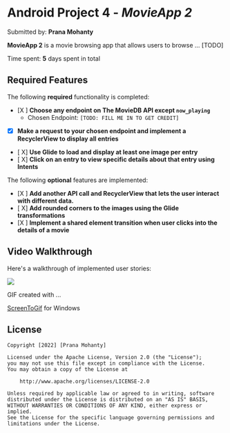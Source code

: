 # Android Project 4 - *MovieApp 2*

Submitted by: **Prana Mohanty**

**MovieApp 2** is a movie browsing app that allows users to browse ... [TODO] 

Time spent: **5** days spent in total

## Required Features

The following **required** functionality is completed:

- [X ] **Choose any endpoint on The MovieDB API except `now_playing`**
  - Chosen Endpoint: `[TODO: FILL ME IN TO GET CREDIT]`
- [X] **Make a request to your chosen endpoint and implement a RecyclerView to display all entries**
- [ X] **Use Glide to load and display at least one image per entry**
- [ X] **Click on an entry to view specific details about that entry using Intents**

The following **optional** features are implemented:

- [X ] **Add another API call and RecyclerView that lets the user interact with different data.** 
- [ X] **Add rounded corners to the images using the Glide transformations**
- [X ] **Implement a shared element transition when user clicks into the details of a movie**



## Video Walkthrough

Here's a walkthrough of implemented user stories:

<img src='https://github.com/PranaMohanty13/Flixter-2/blob/main/flixter%202.gif' />

GIF created with ...  

[ScreenToGif](https://www.screentogif.com/) for Windows


## License

    Copyright [2022] [Prana Mohanty]

    Licensed under the Apache License, Version 2.0 (the "License");
    you may not use this file except in compliance with the License.
    You may obtain a copy of the License at

        http://www.apache.org/licenses/LICENSE-2.0

    Unless required by applicable law or agreed to in writing, software
    distributed under the License is distributed on an "AS IS" BASIS,
    WITHOUT WARRANTIES OR CONDITIONS OF ANY KIND, either express or implied.
    See the License for the specific language governing permissions and
    limitations under the License.
